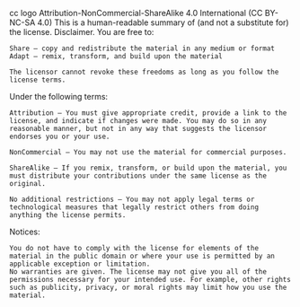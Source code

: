 
cc logo Attribution-NonCommercial-ShareAlike 4.0 International (CC BY-NC-SA 4.0)
This is a human-readable summary of (and not a substitute for) the license. Disclaimer.
You are free to:

    Share — copy and redistribute the material in any medium or format
    Adapt — remix, transform, and build upon the material

    The licensor cannot revoke these freedoms as long as you follow the license terms.

Under the following terms:

    Attribution — You must give appropriate credit, provide a link to the license, and indicate if changes were made. You may do so in any reasonable manner, but not in any way that suggests the licensor endorses you or your use.

    NonCommercial — You may not use the material for commercial purposes.

    ShareAlike — If you remix, transform, or build upon the material, you must distribute your contributions under the same license as the original.

    No additional restrictions — You may not apply legal terms or technological measures that legally restrict others from doing anything the license permits.

Notices:

    You do not have to comply with the license for elements of the material in the public domain or where your use is permitted by an applicable exception or limitation.
    No warranties are given. The license may not give you all of the permissions necessary for your intended use. For example, other rights such as publicity, privacy, or moral rights may limit how you use the material.

